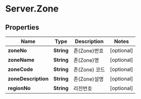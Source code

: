 # Server.Zone

## Properties
Name | Type | Description | Notes
------------ | ------------- | ------------- | -------------
**zoneNo** | **String** | 존(Zone)번호 | [optional] 
**zoneName** | **String** | 존(Zone)명 | [optional] 
**zoneCode** | **String** | 존(Zone) 코드 | [optional] 
**zoneDescription** | **String** | 존(Zone)설명 | [optional] 
**regionNo** | **String** | 리전번호 | [optional] 


